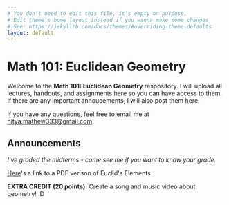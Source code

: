 ```yaml
---
# You don't need to edit this file, it's empty on purpose.
# Edit theme's home layout instead if you wanna make some changes
# See: https://jekyllrb.com/docs/themes/#overriding-theme-defaults
layout: default
---
```


Math 101: Euclidean Geometry
=============================

Welcome to the **Math 101: Euclidean Geometry** respository. 
I will upload all lectures, handouts, and assignments here so you can have access to them. 
If there are any important annoucements, I will also post them here. 

If you have any questions, feel free to email me at nitya.mathew333@gmail.com.

Announcements
-----------------
*I've graded the midterms - come see me if you want to know your grade.*  


[Here](http://www.greenlion.com/PDFs/Eu-I-1-7.pdf)'s a link to a PDF verison of Euclid's Elements

**EXTRA CREDIT (20 points):** Create a song and music video about geometry! :D